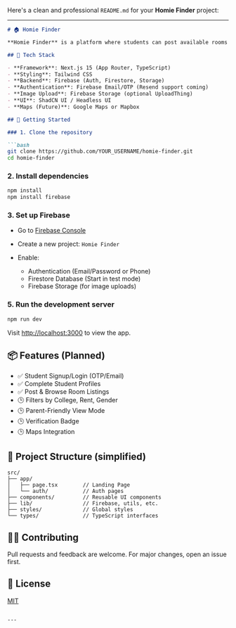 Here's a clean and professional `README.md` for your **Homie Finder** project:

---

````md
# 🏠 Homie Finder

**Homie Finder** is a platform where students can post available rooms and others can browse them with trust and transparency. Each student has a complete profile, so parents and roommates can feel confident in their choices.

## 🚀 Tech Stack

- **Framework**: Next.js 15 (App Router, TypeScript)
- **Styling**: Tailwind CSS
- **Backend**: Firebase (Auth, Firestore, Storage)
- **Authentication**: Firebase Email/OTP (Resend support coming)
- **Image Upload**: Firebase Storage (optional UploadThing)
- **UI**: ShadCN UI / Headless UI
- **Maps (Future)**: Google Maps or Mapbox

## 🔧 Getting Started

### 1. Clone the repository

```bash
git clone https://github.com/YOUR_USERNAME/homie-finder.git
cd homie-finder
````

### 2. Install dependencies

```bash
npm install
npm install firebase

```

### 3. Set up Firebase

* Go to [Firebase Console](https://console.firebase.google.com/)
* Create a new project: `Homie Finder`
* Enable:

  * Authentication (Email/Password or Phone)
  * Firestore Database (Start in test mode)
  * Firebase Storage (for image uploads)

### 5. Run the development server

```bash
npm run dev
```

Visit [http://localhost:3000](http://localhost:3000) to view the app.

## 📦 Features (Planned)

* ✅ Student Signup/Login (OTP/Email)
* ✅ Complete Student Profiles
* ✅ Post & Browse Room Listings
* 🕒 Filters by College, Rent, Gender
* 🕒 Parent-Friendly View Mode
* 🕒 Verification Badge
* 🕒 Maps Integration

## 📁 Project Structure (simplified)

```
src/
├── app/
│   ├── page.tsx        // Landing Page
│   └── auth/           // Auth pages
├── components/         // Reusable UI components
├── lib/                // Firebase, utils, etc.
├── styles/             // Global styles
└── types/              // TypeScript interfaces
```

## 🧑‍💻 Contributing

Pull requests and feedback are welcome. For major changes, open an issue first.

## 📄 License

[MIT](LICENSE)

```

---
